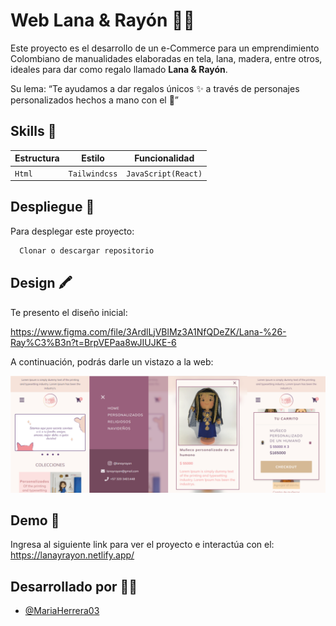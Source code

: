 # Web Lana & Rayón 🐑🦊

Este proyecto es el desarrollo de un e-Commerce para un emprendimiento Colombiano de manualidades elaboradas en tela, lana, madera, entre otros, ideales para dar como regalo llamado **Lana & Rayón**.

Su lema: “Te ayudamos a dar regalos únicos ✨ a través de personajes personalizados hechos a mano con el 💜”

## Skills  🧰
|  Estructura    |        Estilo       |     Funcionalidad   |
|----------------|---------------------|---------------------|
|    `Html`      |    `Tailwindcss`    | `JavaScript(React)` |

## Despliegue  📁

Para desplegar este proyecto:  

```bash
  Clonar o descargar repositorio
```

## Design 🖍️

Te presento el diseño inicial:

https://www.figma.com/file/3ArdlLjVBlMz3A1NfQDeZK/Lana-%26-Ray%C3%B3n?t=BrpVEPaa8wJIUJKE-6

A continuación, podrás darle un vistazo a la web:

![App Screenshot](https://github.com/MariaHerrera03/ImageBank/blob/main/VistaPreviaWeb.png?raw=true)

## Demo 🔗

Ingresa al siguiente link para ver el proyecto e interactúa con el:
https://lanayrayon.netlify.app/

## Desarrollado por 👩‍💻

- [@MariaHerrera03](https://github.com/MariaHerrera03)
